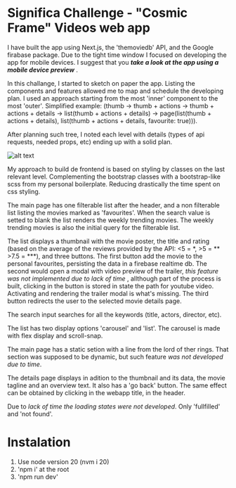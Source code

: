 # Significa Challenge - "Cosmic Frame" Videos web app

I have built the app using Next.js, the 'themoviedb' API, and the Google firabase package.
Due to the tight time window I focused on developing the app for mobile devices. I suggest that you **_take a look at the app using a mobile device preview_** .

In this challange, I started to sketch on paper the app. Listing the components and features allowed me to map and schedule the developing plan. I used an approach starting from the most 'inner' component to the most 'outer'. Simplified example: (thumb -> thumb + actions -> thumb + actions + details -> list(thumb + actions + details) -> page(list(thumb + actions + details), list(thumb + actions + details, favourite: true))). 

After planning such tree, I noted each level with details (types of api requests, needed props, etc) ending up with a solid plan.

![alt text](https://lh3.googleusercontent.com/u/0/drive-viewer/AKGpihbDRhRSJA84bk05EEE3sozye6wR8nSqpBGZqN4xHb65Hv53f9KPK5VywMced-lewhLj-giKwRbk-90__8Y0ib4zeg6x4lsdHg=w1920-h947-rw-v1)

My approach to build de frontend is based on styling by classes on the last relevant level. Complementing the bootstrap classes with a bootstrap-like scss from my personal boilerplate. Reducing drastically the time spent on css styling.

The main page has one filterable list after the header, and a non filterable list listing the movies marked as 'favourites'. When the search value is setted to blank the list renders the weekly trending movies. The weekly trending movies is also the initial query for the filterable list.

The list displays a thumbnail with the movie poster, the title and rating (based on the average of the reviews provided by the API: <5 = *, >5 = ** >7.5 = ***), and three buttons. The first button add the movie to the personal favourites, persisting the data in a firebase realtime db. The second would open a modal with video preview of the trailer, _this feature was not implemented due to lack of time_ , allthough part of the process is built, clicking in the button is stored in state the path for youtube video. Activating and rendering the trailer modal is what's missing. The third button redirects the user to the selected movie details page.

The search input searches for all the keywords (title, actors, director, etc).

The list has two display options 'carousel' and 'list'. The carousel is made with flex display and scroll-snap.

The main page has a static setion with a line from the lord of ther rings. That section was supposed to be dynamic, but such feature _was not developed due to time_.

The details page displays in adition to the thumbnail and its data, the movie tagline and an overview text. It also has a 'go back' button. The same effect can be obtained by clicking in the webapp title, in the header.

Due to  _lack of time the loading states were not developed_. Only 'fullfilled' and 'not found'.

# Instalation
 1) Use node version 20 (nvm i 20)
 2) 'npm i' at the root
 3) 'npm run dev'
